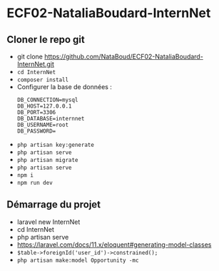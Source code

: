 # ECF02-NataliaBoudard-InternNet

## Cloner le repo git
- git clone https://github.com/NataBoud/ECF02-NataliaBoudard-InternNet.git
- `cd InternNet`
- `composer install`
- Configurer la base de données :
  ```.env
  DB_CONNECTION=mysql
  DB_HOST=127.0.0.1
  DB_PORT=3306
  DB_DATABASE=internnet
  DB_USERNAME=root
  DB_PASSWORD=
  ```
- `php artisan key:generate`
- `php artisan serve`
- `php artisan migrate`
- `php artisan serve`
- `npm i`
- `npm run dev`

## Démarrage du projet
- laravel new InternNet
- cd InternNet
- php artisan serve
- https://laravel.com/docs/11.x/eloquent#generating-model-classes
- ``$table->foreignId('user_id')->constrained();``
- `php artisan make:model Opportunity -mc`